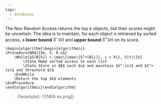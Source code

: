 ```yaml
---
tags:
  - databases
---
```

The Non Random Access returns the top $k$ objects, but their scores might be uncertain. The idea is to maintain, for each object $o$ retrieved by sorted access, a **lower bound** $S^{-}(o)$ and **upper bound** $S^{+}(o)$ on its score.
```pseudo
\begin{algorithm}\begin{algorithmic}
\Procedure{NRA}{$k, S, R_n$}
	\While{$S(B[k]) < \max\{\max\{S^+(B[i]), i > k\}, S(t)\}$}
		\State Make sorted access to each list
		\State Store in $B$ each $o$ and maintain $S^-(o)$ and $S^+(o)$ and threshold $t$ 
	\EndWhile 
	\Return the top $k$ elements
\EndProcedure
\end{algorithmic}\end{algorithm}
```
>[!example]-
>![[NRA ex.png]]